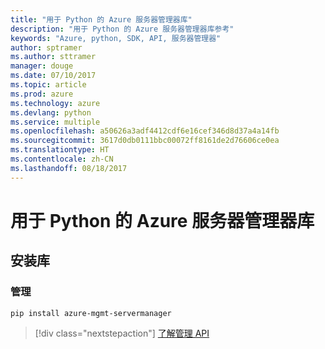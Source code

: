 ```yaml
---
title: "用于 Python 的 Azure 服务器管理器库"
description: "用于 Python 的 Azure 服务器管理器库参考"
keywords: "Azure, python, SDK, API, 服务器管理器"
author: sptramer
ms.author: sttramer
manager: douge
ms.date: 07/10/2017
ms.topic: article
ms.prod: azure
ms.technology: azure
ms.devlang: python
ms.service: multiple
ms.openlocfilehash: a50626a3adf4412cdf6e16cef346d8d37a4a14fb
ms.sourcegitcommit: 3617d0db0111bbc00072ff8161de2d76606ce0ea
ms.translationtype: HT
ms.contentlocale: zh-CN
ms.lasthandoff: 08/18/2017
---
```

# <a name="azure-server-manager-libraries-for-python"></a>用于 Python 的 Azure 服务器管理器库

## <a name="install-the-libraries"></a>安装库


### <a name="management"></a>管理

```bash
pip install azure-mgmt-servermanager
```
> [!div class="nextstepaction"]
> [了解管理 API](/python/api/overview/azure/servermanager/managementlibrary)